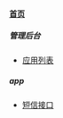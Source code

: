 
#### [首页](?file=home-首页)

##### 管理后台
- [应用列表](?file=001-管理后台/001-应用列表 "应用列表")

##### app
- [短信接口](?file=002_app/001-短信接口 "短信接口")
